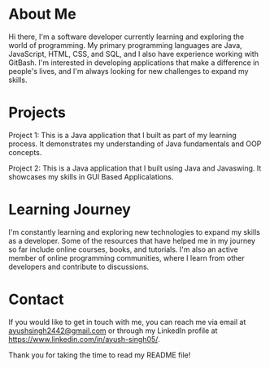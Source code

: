 # About Me
Hi there, I'm a software developer currently learning and exploring the world of programming. My primary programming languages are Java, JavaScript, HTML, CSS, and SQL, and I also have experience working with GitBash. I'm interested in developing applications that make a difference in people's lives, and I'm always looking for new challenges to expand my skills.

# Projects
Project 1: This is a Java application that I built as part of my learning process. It demonstrates my understanding of Java fundamentals and OOP concepts.

Project 2: This is a Java application that I built using Java and Javaswing. It showcases my skills in GUI Based Applicalations.



# Learning Journey
I'm constantly learning and exploring new technologies to expand my skills as a developer. Some of the resources that have helped me in my journey so far include online courses, books, and tutorials. I'm also an active member of online programming communities, where I learn from other developers and contribute to discussions.

# Contact
If you would like to get in touch with me, you can reach me via email at ayushsingh2442@gmail.com or through my LinkedIn profile at https://www.linkedin.com/in/ayush-singh05/.

Thank you for taking the time to read my README file!
